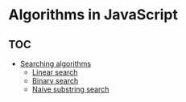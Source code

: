 # Algorithms in JavaScript

## TOC

- [Searching algorithms](https://github.com/denlysenko/algorithms-and-data-structures/tree/master/algorithms/searching)
  - [Linear search](https://github.com/denlysenko/algorithms-and-data-structures/tree/master/algorithms/searching/linear_search.js)
  - [Binary search](https://github.com/denlysenko/algorithms-and-data-structures/tree/master/algorithms/searching/binary_search.js)
  - [Naive substring search](https://github.com/denlysenko/algorithms-and-data-structures/tree/master/algorithms/searching/substr_search.js)
